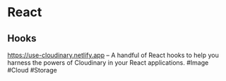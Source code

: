 # React

## Hooks

https://use-cloudinary.netlify.app – A handful of React hooks to help you harness the powers of Cloudinary in your React applications. #Image #Cloud #Storage
